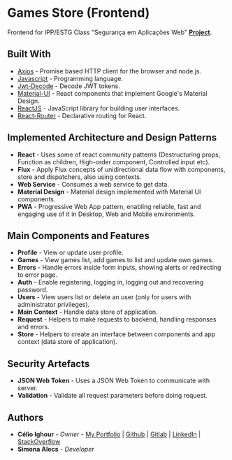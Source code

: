 # Games Store (Frontend)

Frontend for IPP/ESTG Class "Segurança em Aplicações Web" **[Project](https://gitlab.com/ighour-learn/ipp/saw/trabalho)**.

## Built With

* [Axios](https://github.com/axios/axios) - Promise based HTTP client for the browser and node.js.
* [Javascript](https://developer.mozilla.org/pt-PT/docs/Web/JavaScript) - Programming language.
* [Jwt-Decode](https://github.com/auth0/jwt-decode) - Decode JWT tokens.
* [Material-UI](https://material-ui.com/) - React components that implement Google's Material Design.
* [ReactJS](https://reactjs.org/) - JavaScript library for building user interfaces.
* [React-Router](https://github.com/ReactTraining/react-router) - Declarative routing for React.

## Implemented Architecture and Design Patterns

* **React** - Uses some of react community patterns (Destructuring props, Function as children, High-order component, Controlled input etc).
* **Flux** - Apply Flux concepts of unidirectional data flow with components, store and dispatchers, also using contexts.
* **Web Service** - Consumes a web service to get data.
* **Material Design** - Material design implemented with Material UI components.
* **PWA** - Progressive Web App pattern, enabling reliable, fast and engaging use of it in Desktop, Web and Mobile environments.

## Main Components and Features

* **Profile** - View or update user profile.
* **Games** - View games list, add games to list and update own games.
* **Errors** - Handle errors inside form inputs, showing alerts or redirecting to error page.
* **Auth** - Enable registering, logging in, logging out and recovering password.
* **Users** - View users list or delete an user (only for users with administrator privileges).
* **Main Context** - Handle data store of application.
* **Request** - Helpers to make requests to backend, handling responses and errors.
* **Store** - Helpers to create an interface between components and app context (data store of application).

## Security Artefacts

* **JSON Web Token** - Uses a JSON Web Token to communicate with server.
* **Validation** - Validate all request parameters before doing request.

## Authors

* **Célio Ighour** - *Owner* - [My Portfolio](https://www.ighour.com) | [Github](https://github.com/ighour) | [Gitlab](https://gitlab.com/ighour) | [LinkedIn](https://www.linkedin.com/in/c%C3%A9lio-ighour-de-castro-rodrigues-0a278a13a/) | [StackOverflow](https://stackexchange.com/users/10652400/ighour)
* **Simona Alecs** - *Developer*